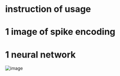 # instruction of usage

# 1 image of spike encoding
# 1 neural network

![image](https://github.com/GTAKAGI/PSNN/assets/114473358/45354d11-0aa2-4eb5-a16b-735e24dc6366)
